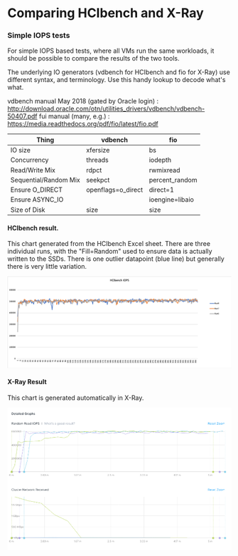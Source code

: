 # Comparing HCIbench and X-Ray
### Simple IOPS tests

For simple IOPS based tests, where all VMs run the same workloads, it should be possible to compare the results of the two tools.  

The underlying IO generators (vdbench for HCIbench and fio for X-Ray) use different syntax, and terminology.  Use this handy lookup to decode what's what.

vdbench manual May 2018 (gated by Oracle login) : http://download.oracle.com/otn/utilities_drivers/vdbench/vdbench-50407.pdf
fui manual (many, e.g.) : https://media.readthedocs.org/pdf/fio/latest/fio.pdf


|Thing | vdbench | fio |
|------|---------|-----|
|IO size | xfersize|bs |
|Concurrency| threads | iodepth|
|Read/Write Mix | rdpct| rwmixread|
|Sequential/Random Mix | seekpct | percent_random|
|Ensure O_DIRECT| openflags=o_direct  | direct=1|
|Ensure ASYNC_IO|  | ioengine=libaio |
|Size of Disk | size | size|

#### HCIbench result.
This chart generated from the HCIbench Excel sheet.  There are three individual runs, with the "Fill=Random" used to ensure data is actually written to the SSDs.  There is one outlier datapoint (blue line) but generally there is very little variation.

<img src="https://github.com/garyjlittle/images/blob/master/HCIbench-random-read.png">

#### X-Ray Result
This chart is generated automatically in X-Ray.

<img src="https://github.com/garyjlittle/images/blob/master/X-Ray-HCIbench-simulation.png">
